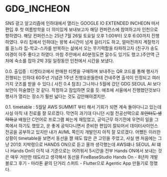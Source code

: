 # GDG_INCHEON

SNS 광고 알고리즘에 인하대에서 열리는 GOOGLE IO EXTENDED INCHEON 떠서 편입 후 첫 여름방학을 더 의미있게 보내보고자 해당 컨퍼런스에 참여하고자 인천으로 향하였다.
해당 컨퍼런스는 25년 7월 26일 토요일 오후 1:00부터 오후 6:00까지 진행하였다. 우리 집에서 인하대는 왕복 4시간이 넘게 걸리기도 하고, 얼마전까지 계절학기를 듣느라 집-학교-스카를 반복하는 삶에서 오는 무기력함을 타파하고자 (친구가 송도 야경이 아주 좋다고 하였다. 마침 주안에서 40분정도면 갈수도 있기도 했고.)주안역 근처에 숙소를 잡아 2박 3일 일정동안 인천에서 시간을 보냈다. 

0.0. 출입증 : 
티켓타코에서 판매한 티켓을 구매하며 보내주는 QR 코드를 통해 행사가 진행되는 인하대 60주년 기념관 1주년 진행요원들한테 건네주면 출석이 인정되고 여러가지 굿즈를 받을 수 있다.( 사진 0.4 참조) 그나저나 5월에 갔던 GDG SEOUL AI 보다 보안이 허술했던 것 같다. 작정하고 잠입하면 모를 듯. 애초에 서울에서 진행했던것보다 행사가 열리는 장소가 훨씬 넓다는 것도 감안해야겠지만.

0.1. timetable : 
5월달 AWS SUMMIT 부터 해서 기회가 되면 계속 돌아다니고 있는데 사실 아직 내 진로를 잘 모르겠다. 막연히 과기대 다니던 시절 전공선택으로 ~~포인터도 생략하고~~ 배웠던 C언어로 프로그램 짜는게 재밌었고, 공익근무 하기전에 우연히 일을 그쪽에서 하기도 했었고, 운 좋게 공익다니면서 준비한 편입이 잘되어서 데이터사이언스 전공을 공부하고 있지만 내가 AI/ML 쪽인지 개발인지 아직 잘 모르겠다. 어쨌든 이러한 상황이 timetable을 보면서 동선을 짤 때도 많은 큰 고민을 주었고, 사실 맨 처음에는 그냥 201호 지박령으로 HANDS ON으로 듣고 올까 생각했는데 AWS떄나 SEOUL AI 떄나 Hands On이 아직 내 기준으로는 어려워서 5시간을 전부 Hands ON에서 보내는 것은 매우 거만한 태도라고 생각해서 동선을 FireBaseStudio Hands On - 8년차 개발 블로그 후기 - 마라톤 끝의 단거리 스퍼트 - Flutter으로 Agentic App 만들기로 정했다. 
             
